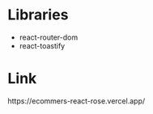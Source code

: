 <h1>Libraries</h1>

- react-router-dom
- react-toastify

<H1>Link</H1>
<p>https://ecommers-react-rose.vercel.app/</p>
